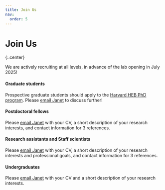 ```yaml
---
title: Join Us
nav:
  order: 5
---
```


# Join Us

{:.center}

We are actively recruiting at all levels, in advance of the lab opening in July 2025!

#### Graduate students
Prospective graduate students should apply to the [Harvard HEB PhD program](https://heb.fas.harvard.edu/graduate-program/applying-heb). Please [email Janet](mailto:janet.song@childrens.harvard.edu) to discuss further! 

#### Postdoctoral fellows
Please [email Janet](mailto:janet.song@childrens.harvard.edu) with your CV, a short description of your research interests, and contact information for 3 references.

#### Research assistants and Staff scientists
Please [email Janet](mailto:janet.song@childrens.harvard.edu) with your CV, a short description of your research interests and professional goals, and contact information for 3 references. 

#### Undergraduates
Please [email Janet](mailto:janet.song@childrens.harvard.edu) with your CV and a short description of your research interests. 
